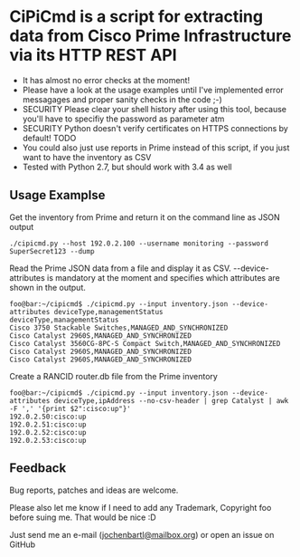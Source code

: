 # CiPiCmd is a script for extracting data from Cisco Prime Infrastructure via its HTTP REST API

* It has almost no error checks at the moment!
* Please have a look at the usage examples until I've implemented error messagages and proper sanity checks in the code ;-)
* SECURITY Please clear your shell history after using this tool, because you'll have to specifiy the password as parameter atm
* SECURITY Python doesn't verify certificates on HTTPS connections by default! TODO
* You could also just use reports in Prime instead of this script, if you just want to have the inventory as CSV
* Tested with Python 2.7, but should work with 3.4 as well


## Usage Examplse

Get the inventory from Prime and return it on the command line as JSON output

	./cipicmd.py --host 192.0.2.100 --username monitoring --password SuperSecret123 --dump
	

Read the Prime JSON data from a file and display it as CSV. --device-attributes is mandatory at the moment and specifies which attributes are shown in the output.

	foo@bar:~/cipicmd$ ./cipicmd.py --input inventory.json --device-attributes deviceType,managementStatus
	deviceType,managementStatus
	Cisco 3750 Stackable Switches,MANAGED_AND_SYNCHRONIZED
	Cisco Catalyst 2960S,MANAGED_AND_SYNCHRONIZED
	Cisco Catalyst 3560CG-8PC-S Compact Switch,MANAGED_AND_SYNCHRONIZED
	Cisco Catalyst 2960S,MANAGED_AND_SYNCHRONIZED
	Cisco Catalyst 2960S,MANAGED_AND_SYNCHRONIZED


Create a RANCID router.db file from the Prime inventory

	foo@bar:~/cipicmd$ ./cipicmd.py --input inventory.json --device-attributes deviceType,ipAddress --no-csv-header | grep Catalyst | awk -F ',' '{print $2":cisco:up"}'
	192.0.2.50:cisco:up
	192.0.2.51:cisco:up
	192.0.2.52:cisco:up
	192.0.2.53:cisco:up


## Feedback

Bug reports, patches and ideas are welcome.

Please also let me know if I need to add any Trademark, Copyright foo before suing me. That would be nice :D

Just send me an e-mail (jochenbartl@mailbox.org) or open an issue on GitHub
